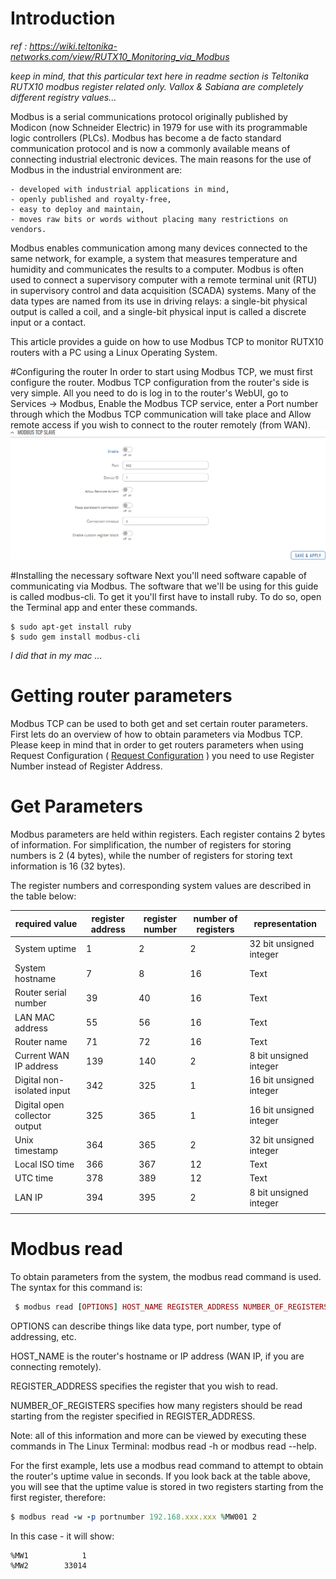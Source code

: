 # Introduction

*ref : https://wiki.teltonika-networks.com/view/RUTX10_Monitoring_via_Modbus*

*keep in mind, that this particular text here in readme section is Teltonika RUTX10 modbus register related only. Vallox & Sabiana are completely different registry values...*

Modbus is a serial communications protocol originally published by Modicon (now Schneider Electric) in 1979 for use with its programmable logic controllers (PLCs). Modbus has become a de facto standard communication protocol and is now a commonly available means of connecting industrial electronic devices. The main reasons for the use of Modbus in the industrial environment are:

    - developed with industrial applications in mind,
    - openly published and royalty-free,
    - easy to deploy and maintain,
    - moves raw bits or words without placing many restrictions on vendors.

Modbus enables communication among many devices connected to the same network, for example, a system that measures temperature and humidity and communicates the results to a computer. Modbus is often used to connect a supervisory computer with a remote terminal unit (RTU) in supervisory control and data acquisition (SCADA) systems. Many of the data types are named from its use in driving relays: a single-bit physical output is called a coil, and a single-bit physical input is called a discrete input or a contact.

This article provides a guide on how to use Modbus TCP to monitor RUTX10 routers with a PC using a Linux Operating System. 

#Configuring the router
In order to start using Modbus TCP, we must first configure the router. Modbus TCP configuration from the router's side is very simple. All you need to do is log in to the router's WebUI, go to Services → Modbus, Enable the Modbus TCP service, enter a Port number through which the Modbus TCP communication will take place and Allow remote access if you wish to connect to the router remotely (from WAN). 
![alt text](image.png)

#Installing the necessary software
Next you'll need software capable of communicating via Modbus. The software that we'll be using for this guide is called modbus-cli. To get it you'll first have to install ruby. To do so, open the Terminal app and enter these commands. 
```
$ sudo apt-get install ruby
$ sudo gem install modbus-cli
```
*I did that in my mac ...*

# Getting router parameters
Modbus TCP can be used to both get and set certain router parameters. First lets do an overview of how to obtain parameters via Modbus TCP. Please keep in mind that in order to get routers parameters when using Request Configuration ( [Request Configuration](https://wiki.teltonika-networks.com/view/RUTX10_Modbus#Requests_configuration) ) you need to use Register Number instead of Register Address. 

# Get Parameters
Modbus parameters are held within registers. Each register contains 2 bytes of information. For simplification, the number of registers for storing numbers is 2 (4 bytes), while the number of registers for storing text information is 16 (32 bytes).

The register numbers and corresponding system values are described in the table below: 

| required value  | register address |register number | number of registers | representation |
|---|---|---|---|---|
|System uptime|1|2|2|32 bit unsigned integer|
|System hostname | 7 | 8 | 16 | Text |
| Router serial number | 39 | 40 | 16 | Text |
| LAN MAC address | 55 | 56 | 16 | Text |
| Router name | 71 | 72 | 16 | Text |
| Current WAN IP address | 139 | 140 | 2 | 8 bit unsigned integer |
| Digital non-isolated input | 342 | 325 | 1 | 16 bit unsigned integer |
| Digital open collector output | 325 | 365 | 1 | 16 bit unsigned integer |
| Unix timestamp | 364 | 365 | 2 | 32 bit unsigned integer |
| Local ISO time | 366 | 367 | 12 |Text |
| UTC time | 378 | 389 | 12 |Text |
| LAN IP | 394 | 395 | 2 | 8 bit unsigned integer |
| | | | | |

# Modbus read
To obtain parameters from the system, the modbus read command is used. The syntax for this command is: 

```ruby
 $ modbus read [OPTIONS] HOST_NAME REGISTER_ADDRESS NUMBER_OF_REGISTERS
```
OPTIONS can describe things like data type, port number, type of addressing, etc.

HOST_NAME is the router's hostname or IP address (WAN IP, if you are connecting remotely).

REGISTER_ADDRESS specifies the register that you wish to read.

NUMBER_OF_REGISTERS specifies how many registers should be read starting from the register specified in REGISTER_ADDRESS.

Note: all of this information and more can be viewed by executing these commands in The Linux Terminal: modbus read -h or modbus read --help.

For the first example, lets use a modbus read command to attempt to obtain the router's uptime value in seconds. If you look back at the table above, you will see that the uptime value is stored in two registers starting from the first register, therefore: 


```ruby
$ modbus read -w -p portnumber 192.168.xxx.xxx %MW001 2
```
In this case - it will show:
```
%MW1            1
%MW2        33014
```
